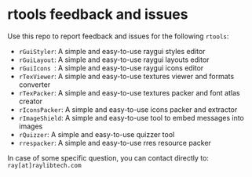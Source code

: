 # rtools feedback and issues

Use this repo to report feedback and issues for the following `rtools`:

 - `rGuiStyler`: A simple and easy-to-use raygui styles editor
 - `rGuiLayout`: A simple and easy-to-use raygui layouts editor
 - `rGuiIcons `: A simple and easy-to-use raygui icons editor
 - `rTexViewer`: A simple and easy-to-use textures viewer and formats converter
 - `rTexPacker`: A simple and easy-to-use textures packer and font atlas creator
 - `rIconsPacker`: A simple and easy-to-use icons packer and extractor
 - `rImageShield`: A simple and easy-to-use tool to embed messages into images
 - `rQuizzer`: A simple and easy-to-use quizzer tool
 - `rrespacker`: A simple and easy-to-use rres resource packer
 
 In case of some specific question, you can contact directly to: `ray[at]raylibtech.com`
